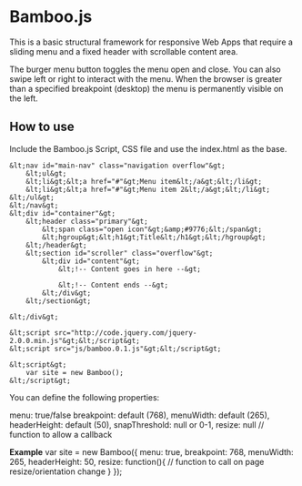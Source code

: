Bamboo.js
=========

This is a basic structural framework for responsive Web Apps that require a sliding menu and a fixed header with scrollable content area.

The burger menu button toggles the menu open and close. You can also swipe left or right to interact with the menu.
When the browser is greater than a specified breakpoint (desktop) the menu is permanently visible on the left.

How to use
----------
Include the Bamboo.js Script, CSS file and use the index.html as the base.

    &lt;nav id="main-nav" class="navigation overflow"&gt;
        &lt;ul&gt;
        &lt;li&gt;&lt;a href="#"&gt;Menu item&lt;/a&gt;&lt;/li&gt;
        &lt;li&gt;&lt;a href="#"&gt;Menu item 2&lt;/a&gt;&lt;/li&gt;
    &lt;/ul&gt;
    &lt;/nav&gt;
    &lt;div id="container"&gt;
        &lt;header class="primary"&gt;
            &lt;span class="open icon"&gt;&amp;#9776;&lt;/span&gt;
            &lt;hgroup&gt;&lt;h1&gt;Title&lt;/h1&gt;&lt;/hgroup&gt;
        &lt;/header&gt;
        &lt;section id="scroller" class="overflow"&gt;
            &lt;div id="content"&gt;
                &lt;!-- Content goes in here --&gt;

                &lt;!-- Content ends --&gt;
            &lt;/div&gt;
        &lt;/section&gt;

    &lt;/div&gt;

    &lt;script src="http://code.jquery.com/jquery-2.0.0.min.js"&gt;&lt;/script&gt;
    &lt;script src="js/bamboo.0.1.js"&gt;&lt;/script&gt;

    &lt;script&gt;
        var site = new Bamboo();
    &lt;/script&gt;

You can define the following properties:

menu: true/false
breakpoint: default (768),
menuWidth: default (265),
headerHeight: default (50),
snapThreshold: null or 0-1,
resize: null // function to allow a callback

**Example**
    var site = new Bamboo({
        menu: true,
        breakpoint: 768,
        menuWidth: 265,
        headerHeight: 50,
        resize: function(){
            // function to call on page resize/orientation change
        }
    });

